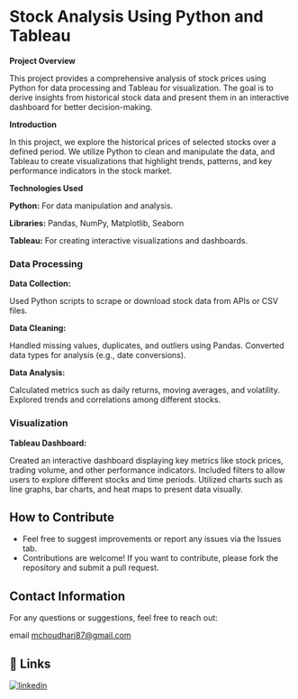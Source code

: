 # **Stock Analysis Using Python and Tableau**

**Project Overview**

This project provides a comprehensive analysis of stock prices using Python for data processing and Tableau for visualization. The goal is to derive insights from historical stock data and present them in an interactive dashboard for better decision-making.

**Introduction**

In this project, we explore the historical prices of selected stocks over a defined period. We utilize Python to clean and manipulate the data, and Tableau to create visualizations that highlight trends, patterns, and key performance indicators in the stock market.

**Technologies Used**

**Python:** For data manipulation and analysis.

**Libraries:** Pandas, NumPy, Matplotlib, Seaborn

**Tableau:** For creating interactive visualizations and dashboards.

### **Data Processing**
**Data Collection:**

Used Python scripts to scrape or download stock data from APIs or CSV files.

**Data Cleaning:**

Handled missing values, duplicates, and outliers using Pandas.
Converted data types for analysis (e.g., date conversions).

**Data Analysis:**

Calculated metrics such as daily returns, moving averages, and volatility.
Explored trends and correlations among different stocks.


### **Visualization**

**Tableau Dashboard:**

Created an interactive dashboard displaying key metrics like stock prices, trading volume, and other performance indicators.
Included filters to allow users to explore different stocks and time periods.
Utilized charts such as line graphs, bar charts, and heat maps to present data visually.

## How to Contribute
- Feel free to suggest improvements or report any issues via the Issues tab.
- Contributions are welcome! If you want to contribute, please fork the repository and submit a pull request.

## Contact Information

For any questions or suggestions, feel free to reach out:

 email mchoudhari87@gmail.com



## 🔗 Links

[![linkedin](https://img.shields.io/badge/linkedin-0A66C2?style=for-the-badge&logo=linkedin&logoColor=white)](https://www.linkedin.com/in/mayur-choudhari-5b1a58286/)


